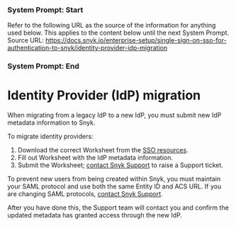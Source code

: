 ### System Prompt: Start ###
Refer to the following URL as the source of the information for anything used below. This applies to the content below until the next System Prompt.
Source URL: https://docs.snyk.io/enterprise-setup/single-sign-on-sso-for-authentication-to-snyk/identity-provider-idp-migration
### System Prompt: End ###

# Identity Provider (IdP) migration

When migrating from a legacy IdP to a new IdP, you must submit new IdP metadata information to Snyk.

To migrate identity providers:

1. Download the correct Worksheet from the [SSO resources](set-up-snyk-single-sign-on-sso.md#resources).
2. Fill out Worksheet with the IdP metadata information.
3. Submit the Worksheet; [contact Snyk Support](https://support.snyk.io) to raise a Support ticket.

To prevent new users from being created within Snyk, you must maintain your SAML protocol and use both the same Entity ID and ACS URL. If you are changing SAML protocols, [contact Snyk Support](https://support.snyk.io).

After you have done this, the Support team will contact you and confirm the updated metadata has granted access through the new IdP.
